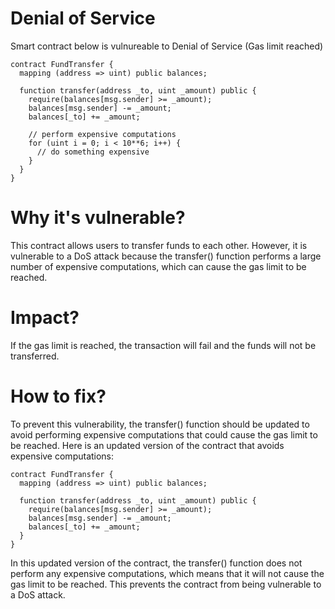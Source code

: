 # Denial of Service

Smart contract below is vulnureable to Denial of Service (Gas limit reached)

```solidity
contract FundTransfer {
  mapping (address => uint) public balances;

  function transfer(address _to, uint _amount) public {
    require(balances[msg.sender] >= _amount);
    balances[msg.sender] -= _amount;
    balances[_to] += _amount;

    // perform expensive computations
    for (uint i = 0; i < 10**6; i++) {
      // do something expensive
    }
  }
}
```

# Why it's vulnerable?
This contract allows users to transfer funds to each other. However, it is vulnerable to a DoS attack because the transfer() function performs a large number of expensive computations, which can cause the gas limit to be reached.

# Impact?
If the gas limit is reached, the transaction will fail and the funds will not be transferred.

# How to fix?
To prevent this vulnerability, the transfer() function should be updated to avoid performing expensive computations that could cause the gas limit to be reached. Here is an updated version of the contract that avoids expensive computations:

```solidity
contract FundTransfer {
  mapping (address => uint) public balances;

  function transfer(address _to, uint _amount) public {
    require(balances[msg.sender] >= _amount);
    balances[msg.sender] -= _amount;
    balances[_to] += _amount;
  }
}
```

In this updated version of the contract, the transfer() function does not perform any expensive computations, which means that it will not cause the gas limit to be reached. This prevents the contract from being vulnerable to a DoS attack.
